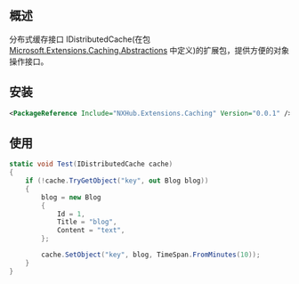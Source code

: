 ## 概述
分布式缓存接口 IDistributedCache(在包 [Microsoft.Extensions.Caching.Abstractions](https://www.nuget.org/packages/Microsoft.Extensions.Caching.Abstractions) 中定义)的扩展包，提供方便的对象操作接口。

## 安装
```xml
<PackageReference Include="NXHub.Extensions.Caching" Version="0.0.1" />
```

## 使用
```cs
static void Test(IDistributedCache cache)
{
    if (!cache.TryGetObject("key", out Blog blog))
    {
        blog = new Blog
        {
            Id = 1,
            Title = "blog",
            Content = "text",
        };

        cache.SetObject("key", blog, TimeSpan.FromMinutes(10));
    }
}
```
